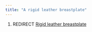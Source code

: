 ```yaml
---
title: "A rigid leather breastplate"
---
```


1.  REDIRECT [Rigid leather
    breastplate](Rigid_leather_breastplate "wikilink")